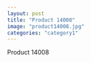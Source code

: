 ```yaml
---
layout: post
title: "Product 14008"
image: "product14008.jpg"
categories: "category1"
---
```

Product 14008
